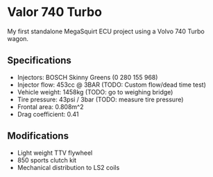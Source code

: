 # Valor 740 Turbo
My first standalone MegaSquirt ECU project using a Volvo 740 Turbo wagon.

## Specifications

- Injectors: BOSCH Skinny Greens (0 280 155 968) 
- Injector flow: 453cc @ 3BAR (TODO: Custom flow/dead time test)
- Vehicle weight: 1458kg (TODO: go to weighing bridge)
- Tire pressure: 43psi / 3bar (TODO: measure tire pressure)
- Frontal area: 0.808m^2
- Drag coefficient: 0.41


## Modifications
- Light weight TTV flywheel
- 850 sports clutch kit
- Mechanical distribution to LS2 coils